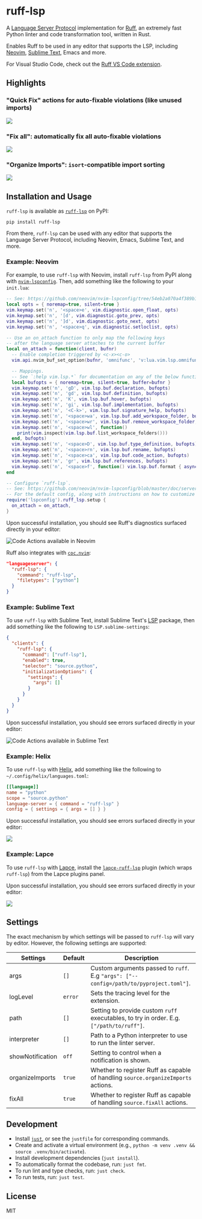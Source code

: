 # ruff-lsp

A [Language Server Protocol](https://microsoft.github.io/language-server-protocol/) implementation for
[Ruff](https://github.com/charliermarsh/ruff), an extremely fast Python linter and code transformation
tool, written in Rust.

Enables Ruff to be used in any editor that supports the LSP, including [Neovim](#example-neovim),
[Sublime Text](#example-sublime-text), Emacs and more.

For Visual Studio Code, check out the [Ruff VS Code extension](https://github.com/charliermarsh/ruff-vscode).

## Highlights

### "Quick Fix" actions for auto-fixable violations (like unused imports)

![](https://user-images.githubusercontent.com/1309177/205176932-44cfc03a-120f-4bad-b710-612bdd7765d6.gif)

### "Fix all": automatically fix all auto-fixable violations

![](https://user-images.githubusercontent.com/1309177/205175763-cf34871d-5c05-4abf-9916-440afc82dbf8.gif)

### "Organize Imports": `isort`-compatible import sorting

![](https://user-images.githubusercontent.com/1309177/205175987-82e23e21-14bb-467d-9ef0-027f24b75865.gif)

## Installation and Usage

`ruff-lsp` is available as [`ruff-lsp`](https://pypi.org/project/ruff-lsp/) on PyPI:

```shell
pip install ruff-lsp
```

From there, `ruff-lsp` can be used with any editor that supports the Language Server Protocol,
including Neovim, Emacs, Sublime Text, and more.

### Example: Neovim

For example, to use `ruff-lsp` with Neovim, install `ruff-lsp` from PyPI along with
[`nvim-lspconfig`](https://github.com/neovim/nvim-lspconfig). Then, add something like the following
to your `init.lua`:

```lua
-- See: https://github.com/neovim/nvim-lspconfig/tree/54eb2a070a4f389b1be0f98070f81d23e2b1a715#suggested-configuration
local opts = { noremap=true, silent=true }
vim.keymap.set('n', '<space>e', vim.diagnostic.open_float, opts)
vim.keymap.set('n', '[d', vim.diagnostic.goto_prev, opts)
vim.keymap.set('n', ']d', vim.diagnostic.goto_next, opts)
vim.keymap.set('n', '<space>q', vim.diagnostic.setloclist, opts)

-- Use an on_attach function to only map the following keys
-- after the language server attaches to the current buffer
local on_attach = function(client, bufnr)
  -- Enable completion triggered by <c-x><c-o>
  vim.api.nvim_buf_set_option(bufnr, 'omnifunc', 'v:lua.vim.lsp.omnifunc')

  -- Mappings.
  -- See `:help vim.lsp.*` for documentation on any of the below functions
  local bufopts = { noremap=true, silent=true, buffer=bufnr }
  vim.keymap.set('n', 'gD', vim.lsp.buf.declaration, bufopts)
  vim.keymap.set('n', 'gd', vim.lsp.buf.definition, bufopts)
  vim.keymap.set('n', 'K', vim.lsp.buf.hover, bufopts)
  vim.keymap.set('n', 'gi', vim.lsp.buf.implementation, bufopts)
  vim.keymap.set('n', '<C-k>', vim.lsp.buf.signature_help, bufopts)
  vim.keymap.set('n', '<space>wa', vim.lsp.buf.add_workspace_folder, bufopts)
  vim.keymap.set('n', '<space>wr', vim.lsp.buf.remove_workspace_folder, bufopts)
  vim.keymap.set('n', '<space>wl', function()
    print(vim.inspect(vim.lsp.buf.list_workspace_folders()))
  end, bufopts)
  vim.keymap.set('n', '<space>D', vim.lsp.buf.type_definition, bufopts)
  vim.keymap.set('n', '<space>rn', vim.lsp.buf.rename, bufopts)
  vim.keymap.set('n', '<space>ca', vim.lsp.buf.code_action, bufopts)
  vim.keymap.set('n', 'gr', vim.lsp.buf.references, bufopts)
  vim.keymap.set('n', '<space>f', function() vim.lsp.buf.format { async = true } end, bufopts)
end

-- Configure `ruff-lsp`.
-- See: https://github.com/neovim/nvim-lspconfig/blob/master/doc/server_configurations.md#ruff_lsp
-- For the default config, along with instructions on how to customize the settings
require('lspconfig').ruff_lsp.setup {
  on_attach = on_attach,
}
```

Upon successful installation, you should see Ruff's diagnostics surfaced directly in your editor:

![Code Actions available in Neovim](https://user-images.githubusercontent.com/1309177/208278707-25fa37e4-079d-4597-ad35-b95dba066960.png)

Ruff also integrates with [`coc.nvim`](https://github.com/neoclide/coc.nvim/wiki/Language-servers#using-ruff-lsp):

```json
"languageserver": {
  "ruff-lsp": {
    "command": "ruff-lsp",
    "filetypes": ["python"]
  }
}
```

### Example: Sublime Text

To use `ruff-lsp` with Sublime Text, install Sublime Text's [LSP](https://github.com/sublimelsp/LSP)
package, then add something like the following to `LSP.sublime-settings`:

```json
{
  "clients": {
    "ruff-lsp": {
      "command": ["ruff-lsp"],
      "enabled": true,
      "selector": "source.python",
      "initializationOptions": {
        "settings": {
          "args": []
        }
      }
    }
  }
}
```

Upon successful installation, you should see errors surfaced directly in your editor:

![Code Actions available in Sublime Text](https://user-images.githubusercontent.com/1309177/208266375-331ad8e5-8ac1-4735-bca8-07734eb38536.png)

### Example: Helix

To use `ruff-lsp` with [Helix](https://helix-editor.com/), add something like the following to
`~/.config/helix/languages.toml`:

```toml
[[language]]
name = "python"
scope = "source.python"
language-server = { command = "ruff-lsp" }
config = { settings = { args = [] } }
```

Upon successful installation, you should see errors surfaced directly in your editor:

![](https://user-images.githubusercontent.com/1309177/209262106-71e34f8d-73cc-4889-89f7-3f54a4481c52.png)

### Example: Lapce

To use `ruff-lsp` with [Lapce](https://lapce.dev/), install the [`lapce-ruff-lsp`](https://plugins.lapce.dev/plugins/abreumatheus/lapce-ruff-lsp)
plugin (which wraps `ruff-lsp`) from the Lapce plugins panel.

Upon successful installation, you should see errors surfaced directly in your editor:

![](https://user-images.githubusercontent.com/1309177/209418462-ae106d1f-dbc3-4d53-bae2-66bfccc3e841.png)

## Settings

The exact mechanism by which settings will be passed to `ruff-lsp` will vary by editor. However,
the following settings are supported:

| Settings         | Default | Description                                                                              |
|------------------|---------|------------------------------------------------------------------------------------------|
| args             | `[]`    | Custom arguments passed to `ruff`. E.g `"args": ["--config=/path/to/pyproject.toml"]`.   |
| logLevel         | `error` | Sets the tracing level for the extension.                                                |
| path             | `[]`    | Setting to provide custom `ruff` executables, to try in order. E.g. `["/path/to/ruff"]`. |
| interpreter      | `[]`    | Path to a Python interpreter to use to run the linter server.                            |
| showNotification | `off`   | Setting to control when a notification is shown.                                         |
| organizeImports  | `true`  | Whether to register Ruff as capable of handling `source.organizeImports` actions.        |
| fixAll           | `true`  | Whether to register Ruff as capable of handling `source.fixAll` actions.                 |

## Development

- Install [`just`](https://github.com/casey/just), or see the `justfile` for corresponding commands.
- Create and activate a virtual environment (e.g., `python -m venv .venv && source .venv/bin/activate`).
- Install development dependencies (`just install`).
- To automatically format the codebase, run: `just fmt`.
- To run lint and type checks, run: `just check`.
- To run tests, run: `just test`.

## License

MIT
